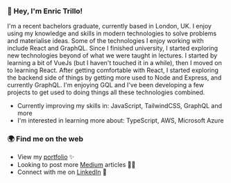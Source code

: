 ### 👋 Hey, I'm Enric Trillo!
I'm a recent bachelors graduate, currently based in London, UK. I enjoy using my knowledge and skills in modern technologies to solve problems and materialise ideas. Some of the technologies I enjoy working with include React and GraphQL.
Since I finished university, I started exploring new technologies beyond of what we were taught in lectures. I started by learning a bit of VueJs (but I haven't touched it in a while), then I moved on to learning React. After getting comfortable with React, I started exploring the backend side of things by getting more used to Node and Express, and currently GraphQL. I'm enjoying GQL and I've been developing a few projects to get used to doing things all these technologies combined.
<br>
- Currently improving my skills in: JavaScript, TailwindCSS, GraphQL and more
- I'm interested in learning more about: TypeScript, AWS, Microsoft Azure

### 🌍 Find me on the web
- View my <a href='https://enrictrillo.com/'>portfolio<a/> ✨
- Looking to post more <a href="https://medium.com/@enrictrillo">Medium<a/> articles ✍🏾
- Connect with me on <a href="https://www.linkedin.com/in/enrictrillo/">LinkedIn<a/> 👥
